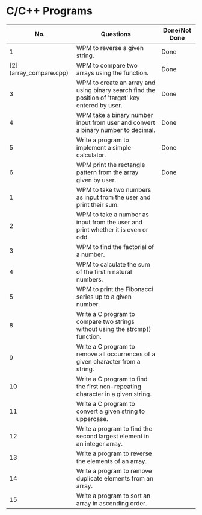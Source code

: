 # C/C++ Programs 

| No.  	| Questions                                                                                           	| Done/Not Done     |
|------	|------------------------------------------------------------------------------------------------------	|------------------ |
| 1     | WPM to reverse a given string.                                                                        | Done              |
| [2] (array_compare.cpp)     | WPM to compare two arrays using the function.                                                         | Done              |
| 3     | WPM to create an array and using binary search find the position of 'target' key entered by user.     | Done              |
| 4     | WPM take a binary number input from user and convert a binary number to decimal.                      | Done              |
| 5     |Write a program to implement a simple calculator.                                                      | Done              |
| 6     | WPM print the rectangle pattern from the array given by user.                                         | Done              |
| 1    	| WPM to take two numbers as input from the user and print their sum.              	                    |                   |
| 2    	| WPM to take a number as input from the user and print whether it is even or odd. 	                    |           	      |
| 3    	| WPM to find the factorial of a number.                                           	                    |           	      |
| 4     | WPM to calculate the sum of the first n natural numbers.                                              |                   |
| 5     | WPM to print the Fibonacci series up to a given number.                                               |                   |
| 8     |Write a C program to compare two strings without using the strcmp() function.                          |                   |
| 9     |Write a C program to remove all occurrences of a given character from a string.                        |                   |
| 10    |Write a C program to find the first non-repeating character in a given string.                         |                   |
| 11    |Write a C program to convert a given string to uppercase.                                              |                   |
| 12    |Write a program to find the second largest element in an integer array.                                |                   |
| 13    |Write a program to reverse the elements of an array.                                                   |                   |
| 14    |Write a program to remove duplicate elements from an array.                                            |                   |
| 15    |Write a program to sort an array in ascending order.                                                   |                   |


